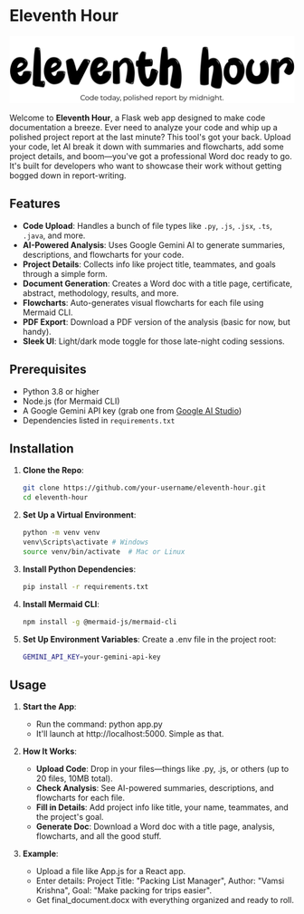 # Eleventh Hour

![Eleventh Hour Banner](static/images/banner1.jpg)

Welcome to **Eleventh Hour**, a Flask web app designed to make code documentation a breeze. Ever need to analyze your code and whip up a polished project report at the last minute? This tool's got your back. Upload your code, let AI break it down with summaries and flowcharts, add some project details, and boom—you've got a professional Word doc ready to go. It's built for developers who want to showcase their work without getting bogged down in report-writing.

## Features

- **Code Upload**: Handles a bunch of file types like `.py`, `.js`, `.jsx`, `.ts`, `.java`, and more.
- **AI-Powered Analysis**: Uses Google Gemini AI to generate summaries, descriptions, and flowcharts for your code.
- **Project Details**: Collects info like project title, teammates, and goals through a simple form.
- **Document Generation**: Creates a Word doc with a title page, certificate, abstract, methodology, results, and more.
- **Flowcharts**: Auto-generates visual flowcharts for each file using Mermaid CLI.
- **PDF Export**: Download a PDF version of the analysis (basic for now, but handy).
- **Sleek UI**: Light/dark mode toggle for those late-night coding sessions.

## Prerequisites

- Python 3.8 or higher
- Node.js (for Mermaid CLI)
- A Google Gemini API key (grab one from [Google AI Studio](https://aistudio.google.com/))
- Dependencies listed in `requirements.txt`

## Installation

1. **Clone the Repo**:

   ```bash
   git clone https://github.com/your-username/eleventh-hour.git
   cd eleventh-hour

   ```

2. **Set Up a Virtual Environment**:

   ```bash
   python -m venv venv
   venv\Scripts\activate # Windows
   source venv/bin/activate  # Mac or Linux

   ```

3. **Install Python Dependencies**:

   ```bash
   pip install -r requirements.txt

   ```

4. **Install Mermaid CLI**:

   ```bash
   npm install -g @mermaid-js/mermaid-cli

   ```

5. **Set Up Environment Variables**:
   Create a .env file in the project root:
   ```bash
   GEMINI_API_KEY=your-gemini-api-key
   ```

## Usage

1. **Start the App**:

   - Run the command: python app.py
   - It'll launch at http://localhost:5000. Simple as that.

2. **How It Works**:

   - **Upload Code**: Drop in your files—things like .py, .js, or others (up to 20 files, 10MB total).
   - **Check Analysis**: See AI-powered summaries, descriptions, and flowcharts for each file.
   - **Fill in Details**: Add project info like title, your name, teammates, and the project's goal.
   - **Generate Doc**: Download a Word doc with a title page, analysis, flowcharts, and all the good stuff.

3. **Example**:
   - Upload a file like App.js for a React app.
   - Enter details: Project Title: "Packing List Manager", Author: "Vamsi Krishna", Goal: "Make packing for trips easier".
   - Get final_document.docx with everything organized and ready to roll.

